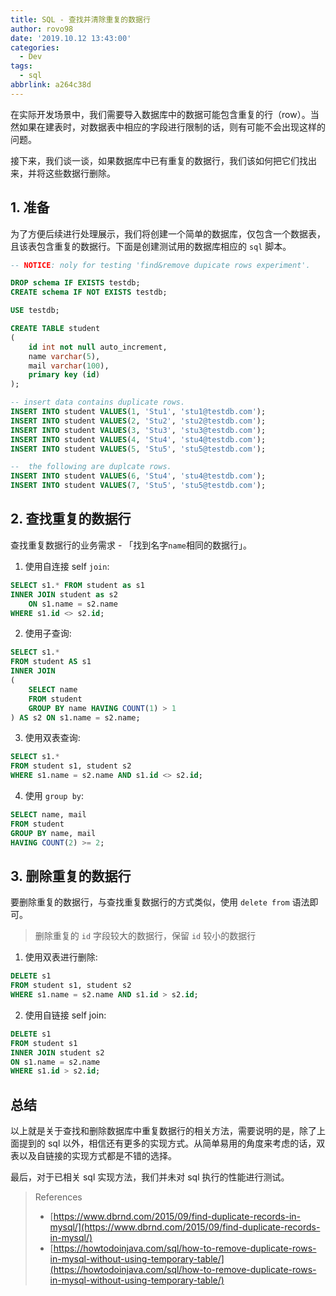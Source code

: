 ```yaml
---
title: SQL - 查找并清除重复的数据行
author: rovo98
date: '2019.10.12 13:43:00'
categories:
  - Dev
tags:
  - sql
abbrlink: a264c38d
---
```


在实际开发场景中，我们需要导入数据库中的数据可能包含重复的行（row）。当然如果在建表时，对数据表中相应的字段进行限制的话，则有可能不会出现这样的问题。

接下来，我们谈一谈，如果数据库中已有重复的数据行，我们该如何把它们找出来，并将这些数据行删除。

<!-- more -->

## 1. 准备

为了方便后续进行处理展示，我们将创建一个简单的数据库，仅包含一个数据表，且该表包含重复的数据行。下面是创建测试用的数据库相应的 ``sql`` 脚本。

```sql
-- NOTICE: noly for testing 'find&remove dupicate rows experiment'.

DROP schema IF EXISTS testdb;
CREATE schema IF NOT EXISTS testdb;

USE testdb;

CREATE TABLE student
(
    id int not null auto_increment,
    name varchar(5),
    mail varchar(100),
    primary key (id)
);

-- insert data contains duplicate rows.
INSERT INTO student VALUES(1, 'Stu1', 'stu1@testdb.com');
INSERT INTO student VALUES(2, 'Stu2', 'stu2@testdb.com');
INSERT INTO student VALUES(3, 'Stu3', 'stu3@testdb.com');
INSERT INTO student VALUES(4, 'Stu4', 'stu4@testdb.com');
INSERT INTO student VALUES(5, 'Stu5', 'stu5@testdb.com');

--  the following are duplcate rows.
INSERT INTO student VALUES(6, 'Stu4', 'stu4@testdb.com');
INSERT INTO student VALUES(7, 'Stu5', 'stu5@testdb.com');
```

## 2. 查找重复的数据行

查找重复数据行的业务需求 - 「找到名字``name``相同的数据行」。

1. 使用自连接 self ``join``:
```sql
SELECT s1.* FROM student as s1
INNER JOIN student as s2
    ON s1.name = s2.name
WHERE s1.id <> s2.id;
```
2. 使用子查询:
```sql
SELECT s1.*
FROM student AS s1
INNER JOIN
(
    SELECT name
    FROM student
    GROUP BY name HAVING COUNT(1) > 1
) AS s2 ON s1.name = s2.name;
```
3. 使用双表查询:
```sql
SELECT s1.* 
FROM student s1, student s2
WHERE s1.name = s2.name AND s1.id <> s2.id;
```
4. 使用 ``group by``:
```sql
SELECT name, mail
FROM student
GROUP BY name, mail
HAVING COUNT(2) >= 2;
```

## 3. 删除重复的数据行

要删除重复的数据行，与查找重复数据行的方式类似，使用 ``delete from`` 语法即可。
> 删除重复的 ``id`` 字段较大的数据行，保留 ``id`` 较小的数据行

1. 使用双表进行删除:
```sql
DELETE s1
FROM student s1, student s2
WHERE s1.name = s2.name AND s1.id > s2.id;
```
2. 使用自链接 self join:
```sql
DELETE s1
FROM student s1
INNER JOIN student s2
ON s1.name = s2.name
WHERE s1.id > s2.id;
```

## 总结

以上就是关于查找和删除数据库中重复数据行的相关方法，需要说明的是，除了上面提到的 sql 以外，相信还有更多的实现方式。从简单易用的角度来考虑的话，双表以及自链接的实现方式都是不错的选择。

最后，对于已相关 sql 实现方法，我们并未对 sql 执行的性能进行测试。

> References
> - [https://www.dbrnd.com/2015/09/find-duplicate-records-in-mysql/](https://www.dbrnd.com/2015/09/find-duplicate-records-in-mysql/)
> - [https://howtodoinjava.com/sql/how-to-remove-duplicate-rows-in-mysql-without-using-temporary-table/](https://howtodoinjava.com/sql/how-to-remove-duplicate-rows-in-mysql-without-using-temporary-table/)
